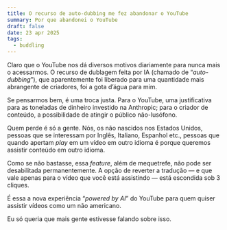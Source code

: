 ```yaml
---
title: O recurso de auto-dubbing me fez abandonar o YouTube
summary: Por que abandonei o YouTube
draft: false
date: 23 apr 2025
tags:
  - buddling
---
```


Claro que o YouTube nos dá diversos motivos diariamente para nunca mais o acessarmos. O recurso de dublagem feita por IA (chamado de “_auto-dubbing_”), que aparentemente foi liberado para uma quantidade mais abrangente de criadores, foi a gota d’água para mim.

Se pensarmos bem, é uma troca justa. Para o YouTube, uma justificativa para as toneladas de dinheiro investido na Anthropic; para o criador de conteúdo, a possibilidade de atingir o público não-lusófono.

Quem perde é só a gente. Nós, os não nascidos nos Estados Unidos, pessoas que se interessam por Inglês, Italiano, Espanhol etc., pessoas que quando apertam _play_ em um vídeo em outro idioma é porque queremos assistir conteúdo em outro idioma.

Como se não bastasse, essa _feature_, além de mequetrefe, não pode ser desabilitada permanentemente. A opção de reverter a tradução — e que vale apenas para o vídeo que você está assistindo — está escondida sob 3 cliques.

É essa a nova experiência “_powered by AI_” do YouTube para quem quiser assistir vídeos como um não americano.

Eu só queria que mais gente estivesse falando sobre isso.

